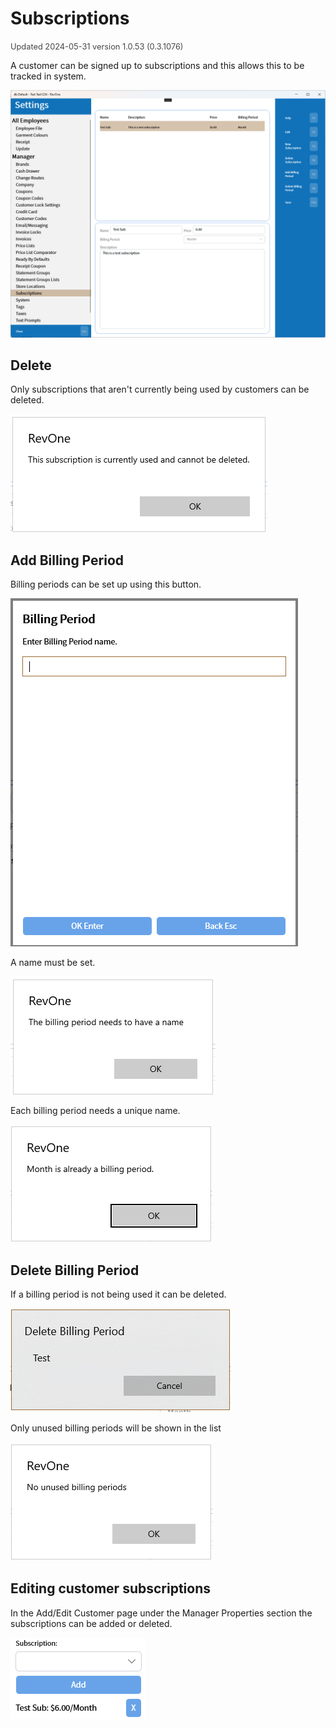 # Subscriptions
<span style="font-size:.8rem;opacity:.8">Updated 2024-05-31 version 1.0.53 (0.3.1076)</span>

A customer can be signed up to subscriptions and this allows this to be tracked in system.

![Subscriptions](../../../.attachments/Documentation/Subscriptions.png "Subscriptions")

## Delete

Only subscriptions that aren't currently being used by customers can be deleted.

![Delete — Currently Used](../../../.attachments/Documentation/Subscriptions-CurrentlyUsed.png "Delete — Currently Used")

## Add Billing Period

Billing periods can be set up using this button. 

![Enter billing period's name](../../../.attachments/Documentation/Subscriptions-EnterName.png "Enter billing period's name")

A name must be set.

![Billing period needs a name](../../../.attachments/Documentation/Subscriptions-NeedsAName.png "Billing period needs a name")

Each billing period needs a unique name.

![Billing period already used](../../../.attachments/Documentation/Subscriptions-AlreadyUsed.png "Billing period already used")

## Delete Billing Period

If a billing period is not being used it can be deleted.

![Delete](../../../.attachments/Documentation/Subscriptions-Delete.png "Delete")

Only unused billing periods will be shown in the list

![No Unused](../../../.attachments/Documentation/Subscriptions-NoUnused.png "No Unused")

## Editing customer subscriptions

In the Add/Edit Customer page under the Manager Properties section the subscriptions can be added or deleted.

![Add to customer](../../../.attachments/Documentation/Subscriptions-EditCustomer.png "Add to customer")

